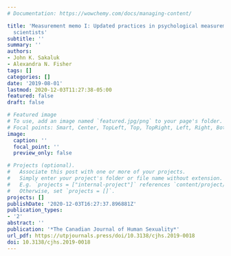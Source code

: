 ```yaml
---
# Documentation: https://wowchemy.com/docs/managing-content/

title: 'Measurement memo I: Updated practices in psychological measurement for sexual
  scientists'
subtitle: ''
summary: ''
authors:
- John K. Sakaluk
- Alexandra N. Fisher
tags: []
categories: []
date: '2019-08-01'
lastmod: 2020-12-03T11:27:38-05:00
featured: false
draft: false

# Featured image
# To use, add an image named `featured.jpg/png` to your page's folder.
# Focal points: Smart, Center, TopLeft, Top, TopRight, Left, Right, BottomLeft, Bottom, BottomRight.
image:
  caption: ''
  focal_point: ''
  preview_only: false

# Projects (optional).
#   Associate this post with one or more of your projects.
#   Simply enter your project's folder or file name without extension.
#   E.g. `projects = ["internal-project"]` references `content/project/deep-learning/index.md`.
#   Otherwise, set `projects = []`.
projects: []
publishDate: '2020-12-03T16:27:37.896881Z'
publication_types:
- '2'
abstract: ''
publication: '*The Canadian Journal of Human Sexuality*'
url_pdf: https://utpjournals.press/doi/10.3138/cjhs.2019-0018
doi: 10.3138/cjhs.2019-0018
---
```

